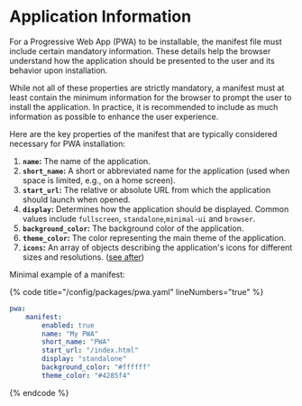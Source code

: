 # Application Information

For a Progressive Web App (PWA) to be installable, the manifest file must include certain mandatory information. These details help the browser understand how the application should be presented to the user and its behavior upon installation.

While not all of these properties are strictly mandatory, a manifest must at least contain the minimum information for the browser to prompt the user to install the application. In practice, it is recommended to include as much information as possible to enhance the user experience.

Here are the key properties of the manifest that are typically considered necessary for PWA installation:

1. **`name`:** The name of the application.
2. **`short_name`:** A short or abbreviated name for the application (used when space is limited, e.g., on a home screen).
3. **`start_url`:** The relative or absolute URL from which the application should launch when opened.
4. **`display`:** Determines how the application should be displayed. Common values include `fullscreen`, `standalone`,`minimal-ui` and `browser`.
5. **`background_color`:** The background color of the application.
6. **`theme_color`:** The color representing the main theme of the application.
7. **`icons`:** An array of objects describing the application's icons for different sizes and resolutions. ([see after](../icons.md))

Minimal example of a manifest:

{% code title="/config/packages/pwa.yaml" lineNumbers="true" %}
```yaml
pwa:
    manifest:
        enabled: true
        name: "My PWA"
        short_name: "PWA"
        start_url: "/index.html"
        display: "standalone"
        background_color: "#ffffff"
        theme_color: "#4285f4"
```
{% endcode %}
